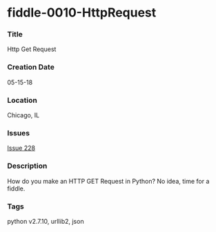 fiddle-0010-HttpRequest
======

### Title

Http Get Request


### Creation Date

05-15-18


### Location

Chicago, IL


### Issues

[Issue 228](https://github.com/bradyhouse/house/issues/228)


### Description

How do you make an HTTP GET Request in Python? No idea, time for a fiddle.


### Tags

python v2.7.10, urllib2, json
